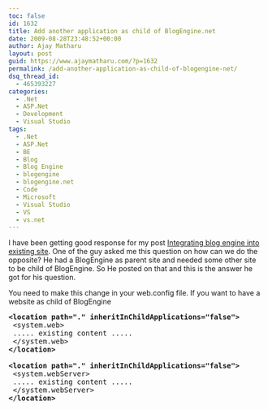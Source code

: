 ```yaml
---
toc: false
id: 1632
title: Add another application as child of BlogEngine.net
date: 2009-08-28T23:48:52+00:00
author: Ajay Matharu
layout: post
guid: https://www.ajaymatharu.com/?p=1632
permalink: /add-another-application-as-child-of-blogengine-net/
dsq_thread_id:
  - 465393227
categories:
  - .Net
  - ASP.Net
  - Development
  - Visual Studio
tags:
  - .Net
  - ASP.Net
  - BE
  - Blog
  - Blog Engine
  - blogengine
  - blogengine.net
  - Code
  - Microsoft
  - Visual Studio
  - VS
  - vs.net
---
```

I have been getting good response for my post <a href="https://www.ajaymatharu.com/integrating-blogengine-into-an-existing-site/" target="_blank">Integrating blog engine into existing site</a>. One of the guy asked me this question on how can we do the opposite? He had a BlogEngine as parent site and needed some other site to be child of BlogEngine. So He posted on that and this is the answer he got for his question.

You need to make this change in your web.config file. If you want to have a website as child of BlogEngine

<pre name="code" class="xml"><strong>&lt;location path="." inheritInChildApplications="false"&gt;</strong>
 &lt;system.web&gt;
 ..... existing content .....
 &lt;/system.web&gt;
<strong>&lt;/location&gt;</strong>

<strong>&lt;location path="." inheritInChildApplications="false"&gt;</strong>
 &lt;system.webServer&gt;
 ..... existing content .....
 &lt;/system.webServer&gt;
<strong>&lt;/location&gt;</strong></pre>
